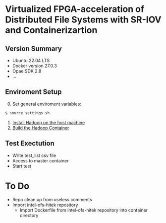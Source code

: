 # Virtualized FPGA-acceleration of Distributed File Systems with SR-IOV and Containerizartion

## Version Summary
* Ubuntu 22.04 LTS
* Docker version 27.0.3
* Opae SDK 2.8
* ...

## Enviroment Setup
0) Set general enviroment variables:
```bash
$ source settings.sh
```
1) [Install Hadoop on the host machine](install/hadoop/README.md)
2) [Build the Hadoop Container](install/container/README.md)


## Test Exectution
* Write test_list csv file
* Access to master container
* Start test

# To Do
* Repo clean up from useless comments
* Import intel-ofs-hitek repository 
    * Import Dockerfile from intel-ofs-hitek repository into container directory